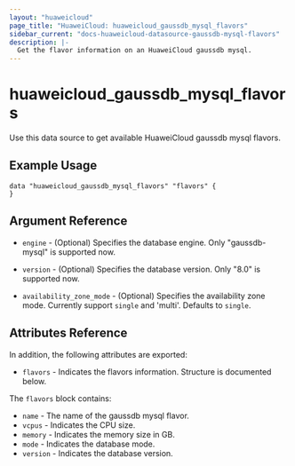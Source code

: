 ```yaml
---
layout: "huaweicloud"
page_title: "HuaweiCloud: huaweicloud_gaussdb_mysql_flavors"
sidebar_current: "docs-huaweicloud-datasource-gaussdb-mysql-flavors"
description: |-
  Get the flavor information on an HuaweiCloud gaussdb mysql.
---
```


# huaweicloud\_gaussdb\_mysql\_flavors

Use this data source to get available HuaweiCloud gaussdb mysql flavors.

## Example Usage

```hcl
data "huaweicloud_gaussdb_mysql_flavors" "flavors" {
}
```

## Argument Reference

* `engine` - (Optional) Specifies the database engine. Only "gaussdb-mysql" is supported now.

* `version` - (Optional) Specifies the database version. Only "8.0" is supported now.

* `availability_zone_mode` - (Optional) Specifies the availability zone mode. Currently support `single` and 'multi'. Defaults to `single`.

## Attributes Reference

In addition, the following attributes are exported:

* `flavors` -
  Indicates the flavors information. Structure is documented below.

The `flavors` block contains:

* `name` - The name of the gaussdb mysql flavor.
* `vcpus` - Indicates the CPU size.
* `memory` - Indicates the memory size in GB.
* `mode` - Indicates the database mode.
* `version` - Indicates the database version.

